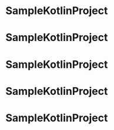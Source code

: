 # SampleKotlinProject
# SampleKotlinProject
# SampleKotlinProject
# SampleKotlinProject
# SampleKotlinProject
